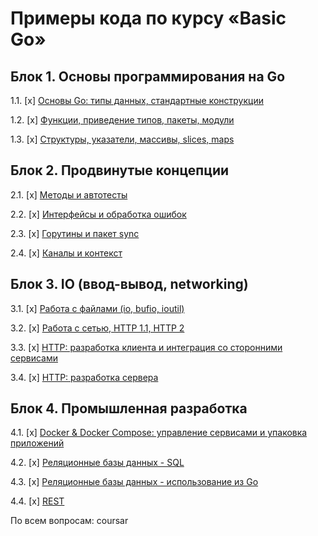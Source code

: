 # Примеры кода по курсу «Basic Go»

## Блок 1. Основы программирования на Go

1.1. [x] [Основы Go: типы данных, стандартные конструкции](01_std)

1.2. [x] [Функции, приведение типов, пакеты, модули](02_func)

1.3. [x] [Структуры, указатели, массивы, slices, maps](03_types)

## Блок 2. Продвинутые концепции

2.1. [x] [Методы и автотесты](04_methods)

2.2. [x] [Интерфейсы и обработка ошибок](05_errors)

2.3. [x] [Горутины и пакет sync](06_goroutines)

2.4. [x] [Каналы и контекст](07_channels)

## Блок 3. IO (ввод-вывод, networking)

3.1. [x] [Работа с файлами (io, bufio, ioutil)](08_files)

3.2. [x] [Работа с сетью, HTTP 1.1, HTTP 2](09_network)

3.3. [x] [HTTP: разработка клиента и интеграция со сторонними сервисами](10_http_client)

3.4. [x] [HTTP: разработка сервера](11_http_server)

## Блок 4. Промышленная разработка

4.1. [x] [Docker & Docker Compose: управление сервисами и упаковка приложений](12_docker)

4.2. [x] [Реляционные базы данных - SQL](13_sql)

4.3. [x] [Реляционные базы данных - использование из Go](14_sqlgo)

4.4. [x] [REST](15_rest)

По всем вопросам: coursar
